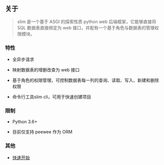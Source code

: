 
## 关于

> slim 是一个基于 ASGI 的探索性质 python web 后端框架，它能够直接将 SQL 数据表直接绑定为 web 接口，并配有一个基于角色与数据表的管理权限模块。


### 特性

* 全异步请求

* 映射数据表的增删改查为 web 接口

* 基于角色的权限管理，可控制数据表每一列的查询、读取、写入、新建和删除权限

* 命令行工具slim cli，可用于快速创建项目


### 限制

* Python 3.6+

* 目前仅支持 peewee 作为 ORM


### 其他

* [快速开始](quickstart/intro.md)
